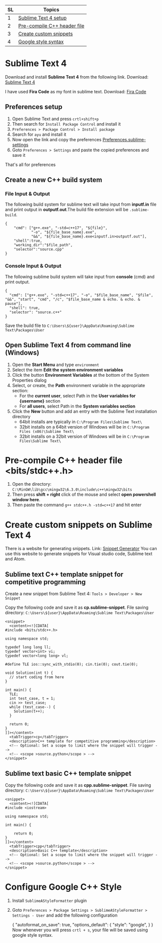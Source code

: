 
| SL | Topics |
|--|--|
| 1 | [Sublime Text 4 setup](#sublime-text-4) |
| 2 | [Pre-compile C++ header file](#pre-compile-c-header-file-bitsstdch)|
| 3 | [Create custom snippets](#create-custom-snippets)|
| 4 | [Google style syntax](#configure-google-c-style)|

# Sublime Text 4

Download and install **Sublime Text 4** from the following link.
Download: [Sublime Text 4](https://www.sublimetext.com/)

I have used **Fira Code** as my font in sublime text.
Download: [Fira Code](https://github.com/tonsky/FiraCode)

## Preferences setup
1. Open Sublime Text and press ``crtl+shift+p``
2. Then search for ``Install Package Control`` and install it
3. ``Preferences > Package Control > Install package``
4. Search for ``ayu`` and install it
5. Now open the link and copy the preferences [Preferences.sublime-settings](https://github.com/dabananda/code-editors-setup/blob/main/sublime_text/Preferences.sublime-settings)
6. Goto ``Preferences > Settings`` and paste the copied preferences and save it

That's all for preferences


## Create a new C++ build system

### File Input & Output

The following build system for sublime text will take input from **inputf.in** file and print output in **outputf.out**.The build file extension will be ``.sublime-build``.

    {
        "cmd": ["g++.exe", "-std=c++17", "${file}",
                "-o", "${file_base_name}.exe",
                "&&", "${file_base_name}.exe<inputf.in>outputf.out"],
        "shell":true,
        "working_dir":"$file_path",
        "selector":"source.cpp"
    }

### Console Input & Output
The following sublime build system will take input from **console** (cmd) and print output.

    {
      "cmd": ["g++.exe", "-std=c++17", "-o", "$file_base_name", "$file", "&&", "start", "cmd", "/c", "$file_base_name & echo. & echo. & pause"],
      "shell": true,
      "selector": "source.c++"
    }


Save the build file to ``C:\Users\${user}\AppData\Roaming\Sublime Text\Packages\User``

## Open Sublime Text 4 from command line (Windows)

1. Open the **Start Menu** and type ``environment``
2. Select the item **Edit the system environment variables**
3. Click the button **Environment Variables** at the bottom of the System Properties dialog
4. Select, or create, the **Path** environment variable in the appropriate section:
	- For the **current user**, select Path in the **User variables for {username}** section
	- For **all users**, select Path in the **System variables section**
6. Click the **New** button and add an entry with the Sublime Text installation directory
	- 64bit installs are typically in ``C:\Program Files\Sublime Text\``
	- 32bit installs on a 64bit version of Windows will be in ``C:\Program Files (x86)\Sublime Text\``
	- 32bit installs on a 32bit version of Windows will be in ``C:\Program Files\Sublime Text\``


# Pre-compile C++ header file <bits/stdc++.h>
1. Open the directory: ``C:\MinGW\lib\gcc\mingw32\6.3.0\include\c++\mingw32\bits``
2. Then press **shift + right** click of the mouse and select **open powershell window here**.
3. Then paste the command ``g++ stdc++.h -std=c++17`` and hit enter


# Create custom snippets on Sublime Text 4
There is a website for generating snippets.
Link: [Snippet Generator](https://snippet-generator.app/)
You can use this website to generate snippets for Visual studio code, Sublime text and Atom.

## Sublime text C++ template snippet for competitive programming
Create a new snippet from Sublime Text 4: ``Tools > Developer > New Snippet``

Copy the following code and save it as **cp.sublime-snippet**.
File saving directory: ``C:\Users\${user}\AppData\Roaming\Sublime Text\Packages\User``

    <snippet>
      <content><![CDATA[
    #include <bits/stdc++.h>
    
    using namespace std;
    
    typedef long long ll;
    typedef vector<int> vi;
    typedef vector<long long> vl;
    
    #define TLE ios::sync_with_stdio(0); cin.tie(0); cout.tie(0);
    
    void Solution(int t) {
      // start coding from here
    }
    
    int main() {
      TLE;
      int test_case, t = 1;
      cin >> test_case;
      while (test_case--) {
        Solution(t++);
      }
    
      return 0;
    }
    ]]></content>
      <tabTrigger>cp</tabTrigger>
      <description>C++ template for competitive programming</description>
      <!-- Optional: Set a scope to limit where the snippet will trigger -->
      <!-- <scope >source.python</scope > -->
    </snippet>

## Sublime text basic C++ template snippet
Copy the following code and save it as **cpp.sublime-snippet**.
File saving directory: ``C:\Users\${user}\AppData\Roaming\Sublime Text\Packages\User``

    <snippet>
      <content><![CDATA[
    #include <iostream>
    
    using namespace std;
    
    int main() {
    
    	return 0;
    }
    ]]></content>
      <tabTrigger>cpp</tabTrigger>
      <description>Basic C++ template</description>
      <!-- Optional: Set a scope to limit where the snippet will trigger -->
      <!-- <scope >source.python</scope > -->
    </snippet>


# Configure Google C++ Style 
1. Install ``SublimeAStyleFormatter`` plugin
2. Goto ``Preferences > Package Settings > SublimeAStyleFormatter > Settings - User`` and add the following configuration

    {
        "autoformat_on_save": true,
        "options_default": {
            "style": "google",
        }
    }
Now whenever you will press ``crtl + s``, your file will be saved using google style syntax.
